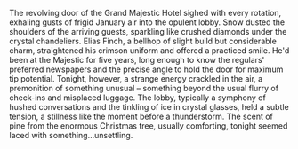 The revolving door of the Grand Majestic Hotel sighed with every rotation, exhaling gusts of frigid January air into the opulent lobby.  Snow dusted the shoulders of the arriving guests, sparkling like crushed diamonds under the crystal chandeliers. Elias Finch, a bellhop of slight build but considerable charm, straightened his crimson uniform and offered a practiced smile.  He'd been at the Majestic for five years, long enough to know the regulars' preferred newspapers and the precise angle to hold the door for maximum tip potential.  Tonight, however, a strange energy crackled in the air, a premonition of something unusual – something beyond the usual flurry of check-ins and misplaced luggage.  The lobby, typically a symphony of hushed conversations and the tinkling of ice in crystal glasses, held a subtle tension, a stillness like the moment before a thunderstorm.  The scent of pine from the enormous Christmas tree, usually comforting, tonight seemed laced with something...unsettling.
